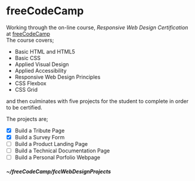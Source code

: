 # freeCodeCamp

Working through the on-line course, _Responsive Web Design Certification_ at [freeCodeCamp](https://freecodecamp.org)  
The course covers;  
* Basic HTML and HTML5  
* Basic CSS  
* Applied Visual Design  
* Applied Accessibility  
* Responsive Web Design Principles  
* CSS Flexbox  
* CSS Grid  

and then culminates with five projects for the student to complete in order to be certified.

The projects are;  
- [x] Build a Tribute Page  
- [x] Build a Survey Form  
- [ ] Build a Product Landing Page  
- [ ] Build a Technical Documentation Page  
- [ ] Build a Personal Porfolio Webpage  

##### ~/freeCodeCamp/fccWebDesignProjects
